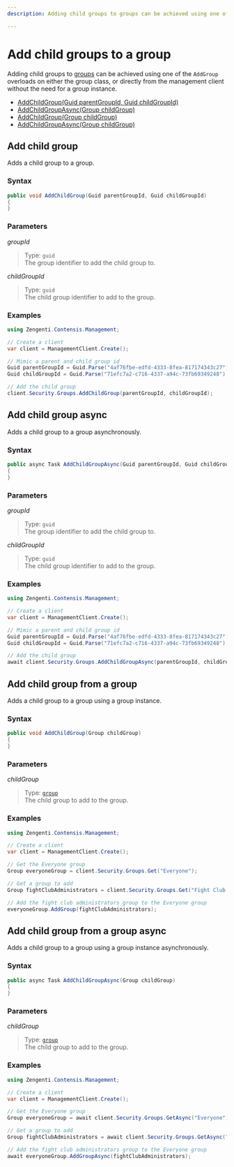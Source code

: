 ```yaml
---
description: Adding child groups to groups can be achieved using one of the AddGroup overloads on either the group class, or directly from the management client without the need for a group instance.

---
```

# Add child groups to a group

Adding child groups to [groups](/model/group.md) can be achieved using one of the `AddGroup` overloads on either the group class, or directly from the management client without the need for a group instance.

* [AddChildGroup(Guid parentGroupId, Guid childGroupId)](#add-child-group)
* [AddChildGroupAsync(Group childGroup)](#add-child-group-async)
* [AddChildGroup(Group childGroup)](#add-child-group-from-a-group)
* [AddChildGroupAsync(Group childGroup)](#add-child-group-from-a-group-async)

## Add child group

Adds a child group to a group.

### Syntax

```cs
public void AddChildGroup(Guid parentGroupId, Guid childGroupId)
{    
}
```

### Parameters

*groupId*
> Type: `guid`  
> The group identifier to add the child group to.

*childGroupId*
> Type: `guid`  
> The child group identifier to add to the group.

### Examples

```cs
using Zengenti.Contensis.Management;

// Create a client
var client = ManagementClient.Create();

// Mimic a parent and child group id
Guid parentGroupId = Guid.Parse("4af76fbe-edfd-4333-8fea-817174343c27");
Guid childGroupId = Guid.Parse("71efc7a2-c716-4337-a94c-73fb69349248");

// Add the child group
client.Security.Groups.AddChildGroup(parentGroupId, childGroupId);
```

## Add child group async

Adds a child group to a group asynchronously.

### Syntax

```cs
public async Task AddChildGroupAsync(Guid parentGroupId, Guid childGroupId)
{    
}
```

### Parameters

*groupId*
> Type: `guid`  
> The group identifier to add the child group to.

*childGroupId*
> Type: `guid`  
> The child group identifier to add to the group.

### Examples

```cs
using Zengenti.Contensis.Management;

// Create a client
var client = ManagementClient.Create();

// Mimic a parent and child group id
Guid parentGroupId = Guid.Parse("4af76fbe-edfd-4333-8fea-817174343c27");
Guid childGroupId = Guid.Parse("71efc7a2-c716-4337-a94c-73fb69349248");

// Add the child group
await client.Security.Groups.AddChildGroupAsync(parentGroupId, childGroupId);
```

## Add child group from a group

Adds a child group to a group using a group instance.

### Syntax

```cs
public void AddChildGroup(Group childGroup)
{    
}
```

### Parameters

*childGroup*
> Type: [`group`](/model/group.md)  
> The child group to add to the group.

### Examples

```cs
using Zengenti.Contensis.Management;

// Create a client
var client = ManagementClient.Create();

// Get the Everyone group
Group everyoneGroup = client.Security.Groups.Get("Everyone");

// Get a group to add
Group fightClubAdministrators = client.Security.Groups.Get("Fight Club Administrators");

// Add the fight club administrators group to the Everyone group
everyoneGroup.AddGroup(fightClubAdministrators);
```

## Add child group from a group async

Adds a child group to a group using a group instance asynchronously.

### Syntax

```cs
public async Task AddChildGroupAsync(Group childGroup)
{    
}
```

### Parameters

*childGroup*
> Type: [`group`](/model/group.md)  
> The child group to add to the group.

### Examples

```cs
using Zengenti.Contensis.Management;

// Create a client
var client = ManagementClient.Create();

// Get the Everyone group
Group everyoneGroup = await client.Security.Groups.GetAsync("Everyone");

// Get a group to add
Group fightClubAdministrators = await client.Security.Groups.GetAsync("Fight Club Administrators");

// Add the fight club administrators group to the Everyone group
await everyoneGroup.AddGroupAsync(fightClubAdministrators);
```